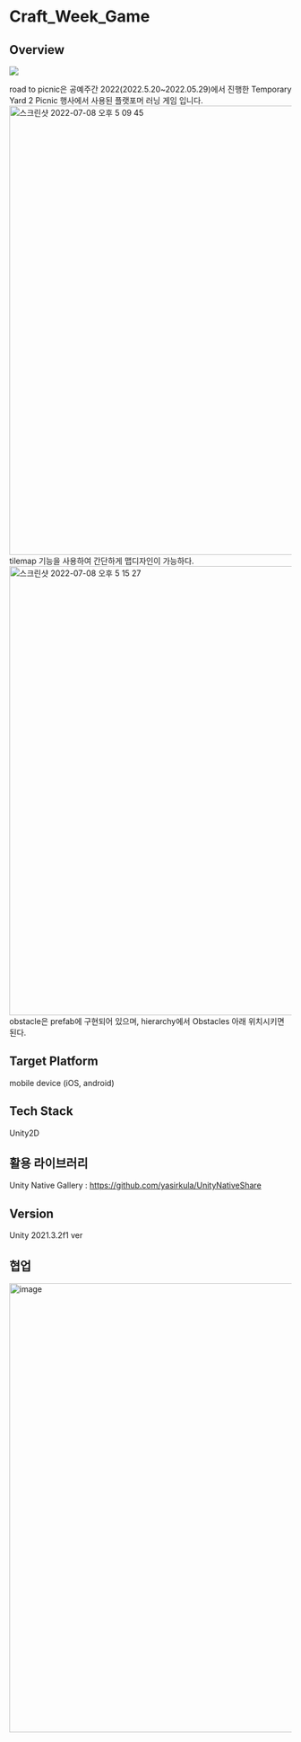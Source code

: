 # Craft_Week_Game
## Overview

<p>
<img src= "https://user-images.githubusercontent.com/67721631/177942166-17e27fec-8c22-4287-82eb-cc257e4a9c2c.gif">
</p>
road to picnic은 공예주간 2022(2022.5.20~2022.05.29)에서 진행한 Temporary Yard 2 Picnic 행사에서 사용된 플랫포머 러닝 게임 입니다.

<img width="800" alt="스크린샷 2022-07-08 오후 5 09 45" src="https://user-images.githubusercontent.com/69339846/177949399-8e4ab435-2a60-428e-ba33-5702d01cfd75.png">
tilemap 기능을 사용하여 간단하게 맵디자인이 가능하다.

<img width="800" alt="스크린샷 2022-07-08 오후 5 15 27" src="https://user-images.githubusercontent.com/69339846/177949733-79720ee6-7ac6-4250-9a1d-f3b0fe836f4a.png">
obstacle은 prefab에 구현되어 있으며, hierarchy에서 Obstacles 아래 위치시키면 된다.

## Target Platform
mobile device (iOS, android)

## Tech Stack
Unity2D

## 활용 라이브러리
Unity Native Gallery : https://github.com/yasirkula/UnityNativeShare

## Version
Unity 2021.3.2f1 ver

## 협업
[<img width="800" alt="image" src="https://user-images.githubusercontent.com/67721631/177941302-f2e63f26-ea0b-4538-941c-47b254e1afd5.png">](https://docs.google.com/spreadsheets/d/1BIBo2KvlcvCFn4J_bjW3Uty7lMIiYP_iO0zZUHcNlJ0/edit#gid=0)
